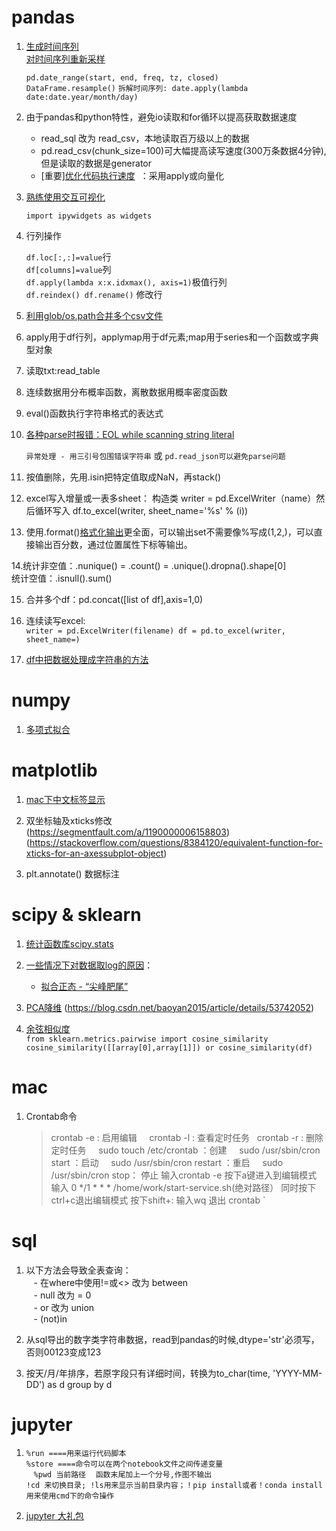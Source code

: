 # pandas
1. [生成时间序列](https://blog.csdn.net/you_are_my_dream/article/details/70209757)  
    [对时间序列重新采样](https://blog.csdn.net/wangshuang1631/article/details/52314944)  
    
    `pd.date_range(start, end, freq, tz, closed)`  
    `DataFrame.resample()`
    `拆解时间序列: date.apply(lambda date:date.year/month/day)`  
  
2. 由于pandas和python特性，避免io读取和for循环以提高获取数据速度
     - read_sql 改为 read_csv，本地读取百万级以上的数据  
     - pd.read_csv(chunk_size=100)可大幅提高读写速度(300万条数据4分钟),但是读取的数据是generator      
     - [重要][优化代码执行速度](https://python.freelycode.com/contribution/detail/1083)  ：采用apply或向量化

3. [熟练使用交互可视化](http://ipywidgets.readthedocs.io/en/latest/examples/Using%20Interact.html)

    `import ipywidgets as widgets`
    
4. 行列操作  

    `df.loc[:,:]=value`行  
    `df[columns]=value`列  
    `df.apply(lambda x:x.idxmax(), axis=1)`极值行列  
    `df.reindex() df.rename()` 修改行   
    
 
5. [利用glob/os.path合并多个csv文件](https://blog.csdn.net/u010129985/article/details/79177359)  

6. apply用于df行列，applymap用于df元素;map用于series和一个函数或字典型对象

7. 读取txt:read_table

8. 连续数据用分布概率函数，离散数据用概率密度函数

9. eval()函数执行字符串格式的表达式

10. [各种parse时报错：EOL while scanning string literal](https://blog.csdn.net/idevcod/article/details/11635479)  

    `异常处理 - 用三引号包围错误字符串` 或 `pd.read_json可以避免parse问题`
11. 按值删除，先用.isin把特定值取成NaN，再stack()  

12. excel写入增量或一表多sheet： 构造类 writer = pd.ExcelWriter（name）然后循环写入 df.to_excel(writer, sheet_name='%s' % (i))  

13. 使用.format()[格式化输出](http://www.cnblogs.com/fat39/p/7245035.html)更全面，可以输出set不需要像%写成(1,2,)，可以直接输出百分数，通过位置属性下标等输出。  

14.统计非空值：.nunique() = .count() = .unique().dropna().shape\[0]  
  统计空值：.isnull().sum()  

15. 合并多个df：pd.concat([list of df],axis=1,0)  

16. 连续读写excel:  
    `writer = pd.ExcelWriter(filename) df = pd.to_excel(writer, sheet_name=)`  

17. [df中把数据处理成字符串的方法](http://www.ppvke.com/Blog/archives/39790)

# numpy
1. [多项式拟合](https://blog.csdn.net/lubin2016/article/details/78823013)


# matplotlib
1. [mac下中文标签显示](http://skyrover.me/2018/02/13/matplotlib_issue_solution/)

2. 双坐标轴及xticks修改  
    (https://segmentfault.com/a/1190000006158803)  
    (https://stackoverflow.com/questions/8384120/equivalent-function-for-xticks-for-an-axessubplot-object)
 
    
3. plt.annotate() 数据标注  

# scipy & sklearn
1. [统计函数库scipy.stats](https://blog.csdn.net/pipisorry/article/details/49515215)  

2. [一些情况下对数据取log的原因](http://bbs.pinggu.org/thread-3027640-1-1.html)：
    - [拟合正态 - “尖峰肥尾”](http://bbs.pinggu.org/thread-1286098-1-1.html)

3. [PCA降维](https://www.jianshu.com/p/4528aaa6dc48)  (https://blog.csdn.net/baoyan2015/article/details/53742052)

4. [余弦相似度](http://blog.christianperone.com/2013/09/machine-learning-cosine-similarity-for-vector-space-models-part-iii/)  
    `from sklearn.metrics.pairwise import cosine_similarity`  
        `cosine_similarity([[array[0],array[1]]) or cosine_similarity(df)`
        

# mac
1. Crontab命令
    > crontab -e : 启用编辑
     crontab -l : 查看定时任务  
     crontab -r : 删除定时任务 
     sudo touch /etc/crontab ：创建
     sudo /usr/sbin/cron start ：启动 
     sudo /usr/sbin/cron restart ：重启 
     sudo /usr/sbin/cron stop： 停止
     输入crontab -e
     按下a键进入到编辑模式
     输入 0 */1 * * * /home/work/start-service.sh(绝对路径）
     同时按下ctrl+c退出编辑模式
     按下shift+: 输入wq 退出 crontab `
    
# sql
1. 以下方法会导致全表查询：  
    - 在where中使用!=或<> 改为 between  
    - null 改为 = 0  
    - or 改为 union  
    - (not)in  
    
2. 从sql导出的数字类字符串数据，read到pandas的时候,dtype='str'必须写，否则00123变成123  

3. 按天/月/年排序，若原字段只有详细时间，转换为to_char(time, 'YYYY-MM-DD') as d group by d  

# jupyter
1. `%run ====用来运行代码脚本`   
    `%store ====命令可以在两个notebook文件之间传递变量`  
    `%pwd 当前路径`
    `函数末尾加上一个分号,作图不输出`  
    `!cd 来切换目录; !ls用来显示当前目录内容；！pip install或者！conda install用来使用cmd下的命令操作`  
    
2. [jupyter 大礼包](https://www.jianshu.com/p/dacc6acba00b)
